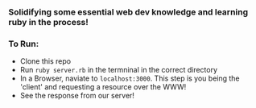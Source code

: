 ### Solidifying some essential web dev knowledge and learning ruby in the process! 

### To Run: 
* Clone this repo
* Run `ruby server.rb` in the termninal in the correct directory
* In a Browser, naviate to `localhost:3000`. This step is you being the 'client' and requesting a resource over the WWW! 
* See the response from our server! 
